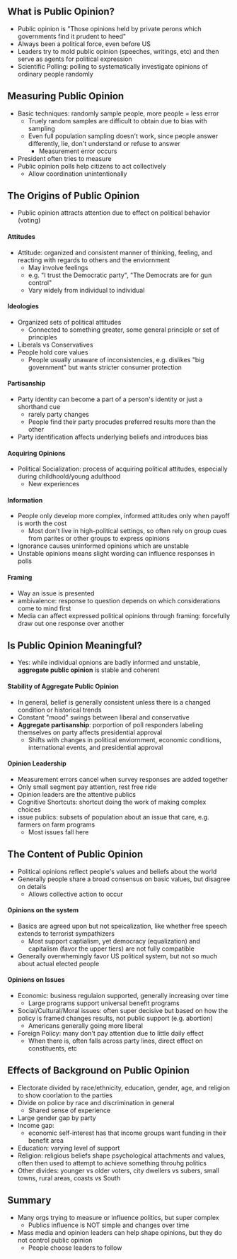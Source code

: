 ## What is Public Opinion?
- Public opinion is "Those opinions held by private perons which governments find it prudent to heed"
- Always been a political force, even before US
- Leaders try to mold public opinion (speeches, writings, etc) and then serve as agents for political expression
- Scientific Polling: polling to systematically investigate opinions of ordinary people randomly
## Measuring Public Opinion
- Basic techniques: randomly sample people, more people = less error
	- Truely random samples are difficult to obtain due to bias with sampling
	- Even full population sampling doesn't work, since people answer differently, lie, don't understand or refuse to answer
		- Measurement error occurs
- President often tries to measure
- Public opinion polls help citizens to act collectively
	- Allow coordination unintentionally
## The Origins of Public Opinion
- Public opinion attracts attention due to effect on political behavior (voting)
#### Attitudes
- Attitude: organized and consistent manner of thinking, feeling, and reacting with regards to others and the enviornment
	- May involve feelings
	- e.g. "I trust the Democratic party", "The Democrats are for gun control"
	- Vary widely from individual to individual
#### Ideologies
- Organized sets of political attitudes
	- Connected to something greater, some general principle or set of principles
- Liberals vs Conservatives
- People hold core values
	- People usually unaware of inconsistencies, e.g. dislikes "big government" but wants stricter consumer protection
#### Partisanship
- Party identity can become a part of a person's identity or just a shorthand cue
	- rarely party changes
	- People find their party procudes preferred results more than the other
- Party identification affects underlying beliefs and introduces bias
#### Acquiring Opinions
- Political Socialization: process of acquiring political attitudes, especially during childhoold/young adulthood
	- New experiences
#### Information
- People only develop more complex, informed attitudes only when payoff is worth the cost
	- Most don't live in high-political settings, so often rely on group cues from parites or other groups to express opinions
- Ignorance causes uninformed opinions which are unstable
- Unstable opinions means slight wording can influence responses in polls
#### Framing
- Way an issue is presented
- ambivalence: response to question depends on which considerations come to mind first
- Media can affect expressed political opinions through framing: forcefully draw out one response over another
## Is Public Opinion Meaningful?
- Yes: while individual opnions are badly informed and unstable, **aggregate public opinion** is stable and coherent
#### Stability of Aggregate Public Opinion
- In general, belief is generally consistent unless there is a changed condition or historical trends
- Constant "mood" swings between liberal and conservative
- **Aggregate partisanship**: porportion of poll responders labeling themselves on party affects presidential approval
	- Shifts with changes in political enviornment, economic conditions, international events, and presidential approval
#### Opinion Leadership
- Measurement errors cancel when survey responses are added together
- Only small segment pay attention, rest free ride
- Opinion leaders are the attentive publics
- Cognitive Shortcuts: shortcut doing the work of making complex choices
- issue publics: subsets of population about an issue that care, e.g. farmers on farm programs
	- Most issues fall here
## The Content of Public Opinion
- Political opinions reflect people's values and beliefs about the world
- Generally people share a broad consensus on basic values, but disagree on details
	- Allows collective action to occur
#### Opinions on the system
- Basics are agreed upon but not speicalization, like whether free speech extends to terrorist sympathizers
	- Most support captialism, yet democracy (equalization) and capitalism (favor the upper tiers) are not fully compatible
- Generally overwhemingly favor US political system, but not so much about actual elected people
#### Opinions on Issues
- Economic: business regulaion supported, generally increasing over time
	- Large programs support universal benefit programs
- Social/Cultural/Moral issues: often super decisive but based on how the policy is framed changes results, not public support (e.g. abortion)
	- Americans generally going more liberal
- Foreign Policy: many don't pay attention due to little daily effect
	- When there is, often falls across party lines, direct effect on constituents, etc
## Effects of Background on Public Opinion
- Electorate divided by race/ethnicity, education, gender, age, and religion to show coorlation to the parties
- Divide on police by race and discrimination in general
	- Shared sense of experience
- Large gender gap by party
- Income gap:
	- economic self-interest has that income groups want funding in their benefit area
- Education: varying level of support
- Religion: religious beliefs shape psychological attachments and values, often then used to attempt to achieve something throuhg politics
- Other divides: younger vs older voters, city dwellers vs subers, small towns, rural areas, coasts vs South
## Summary
- Many orgs trying to measure or influence politics, but super complex
	- Publics influence is NOT simple and changes over time
- Mass media and opinion leaders can help shape opinions, but they do not control public opinion
	- People choose leaders to follow